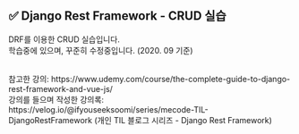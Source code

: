 ## ✅ Django Rest Framework - CRUD 실습

DRF를 이용한 CRUD 실습입니다.<br>
학습중에 있으며, 꾸준히 수정중입니다. (2020. 09 기준)

<br>
참고한 강의: https://www.udemy.com/course/the-complete-guide-to-django-rest-framework-and-vue-js/ <br>
강의를 들으며 작성한 강의록: https://velog.io/@ifyouseeksoomi/series/mecode-TIL-DjangoRestFramework (개인 TIL 블로그 시리즈 - Django Rest Framework)
